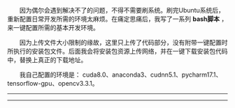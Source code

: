 &emsp;&emsp;因为偶尔会遇到解决不了的问题，不得不需要刷系统。刷完Ubuntu系统后，重新配置日常开发所需的环境太麻烦。在痛定思痛后，我写了一系列 **bash脚本** ，来一键配置所需的基本开发环境。

&emsp;&emsp;因为上传文件大小限制的缘故，这里只上传了代码部分，没有附带一键配置时所执行的安装包文件。后面我会将安装包资源上传网络，并在一键下载安装包代码中，替换上真正的下载地址。

&emsp;&emsp;我自己配置的环境是： cuda8.0、anaconda3、cudnn5.1、pycharm17.1、tensorflow-gpu、opencv3.3.1。

---

---
